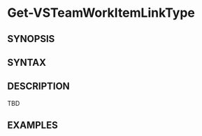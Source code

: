 <!-- #include "./common/header.md" -->

# Get-VSTeamWorkItemLinkType

## SYNOPSIS

<!-- #include "./synopsis/Get-VSTeamWorkItemLinkType.md" -->

## SYNTAX

## DESCRIPTION

TBD

## EXAMPLES
